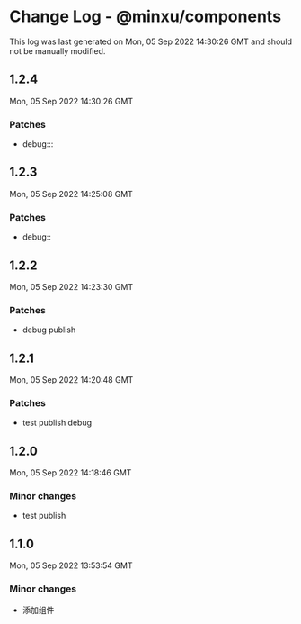 # Change Log - @minxu/components

This log was last generated on Mon, 05 Sep 2022 14:30:26 GMT and should not be manually modified.

## 1.2.4
Mon, 05 Sep 2022 14:30:26 GMT

### Patches

- debug:::

## 1.2.3
Mon, 05 Sep 2022 14:25:08 GMT

### Patches

- debug::

## 1.2.2
Mon, 05 Sep 2022 14:23:30 GMT

### Patches

- debug publish

## 1.2.1
Mon, 05 Sep 2022 14:20:48 GMT

### Patches

- test publish debug

## 1.2.0
Mon, 05 Sep 2022 14:18:46 GMT

### Minor changes

- test publish

## 1.1.0
Mon, 05 Sep 2022 13:53:54 GMT

### Minor changes

- 添加组件

